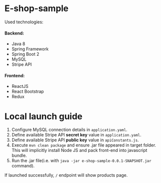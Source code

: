 # E-shop-sample
Used technologies:

#### Backend:
 * Java 8
 * Spring Framework
 * Spring Boot 2
 * MySQL
 * Stripe API
 
#### Frontend:
 * ReactJS
 * React Bootstrap 
 * Redux


# Local launch guide

1. Configure MySQL connection details in `application.yaml`.
2. Define available Stripe API **secret key** value in `application.yaml`.
3. Define available Stripe API **public key** value in `apiConstants.js`.
4. Execute `mvn clean package` and ensure .jar file appeared in target folder. This will implicitly install Node JS and pack front-end into javascript bundle.
5. Run the .jar file(i.e. with `java -jar e-shop-sample-0.0.1-SNAPSHOT.jar` command).


If launched successfully, `/` endpoint will show products page.

